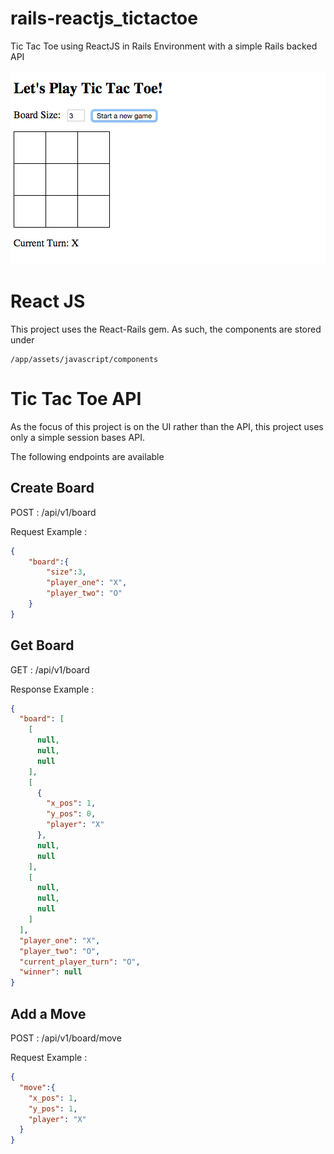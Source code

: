 # rails-reactjs_tictactoe
Tic Tac Toe using ReactJS in Rails Environment with a simple Rails backed API

![alt tag](https://github.com/cjbuchmann/rails-reactjs_tictactoe/blob/master/app/assets/images/screenshot.png?raw=true)

# React JS
This project uses the React-Rails gem. As such, the components are stored under
```
/app/assets/javascript/components
```

# Tic Tac Toe API
As the focus of this project is on the UI rather than the API, this project uses only a simple session bases API.

The following endpoints are available

## Create Board
POST : /api/v1/board

Request Example : 
```json
{
    "board":{
        "size":3,
        "player_one": "X",
        "player_two": "O"
    }
}
```

## Get Board
GET : /api/v1/board

Response Example :
```json
{
  "board": [
    [
      null,
      null,
      null
    ],
    [
      {
        "x_pos": 1,
        "y_pos": 0,
        "player": "X"
      },
      null,
      null
    ],
    [
      null,
      null,
      null
    ]
  ],
  "player_one": "X",
  "player_two": "O",
  "current_player_turn": "O",
  "winner": null
}
```

## Add a Move
POST : /api/v1/board/move

Request Example :
```json
{
  "move":{
    "x_pos": 1,
    "y_pos": 1,
    "player": "X"
  }
}
```
